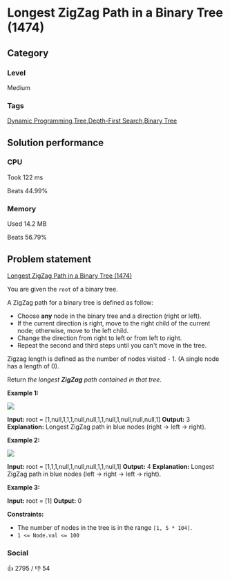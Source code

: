# Longest ZigZag Path in a Binary Tree (1474)

## Category

### Level

Medium

### Tags

[Dynamic Programming](https://leetcode.com/tag/dynamic-programming),[Tree](https://leetcode.com/tag/tree),[Depth-First Search](https://leetcode.com/tag/depth-first-search),[Binary Tree](https://leetcode.com/tag/binary-tree)

## Solution performance

### CPU

Took 122 ms

Beats 44.99%

### Memory

Used 14.2 MB

Beats 56.79%

## Problem statement

[Longest ZigZag Path in a Binary Tree (1474)](https://leetcode.com/problems/longest-zigzag-path-in-a-binary-tree)

You are given the `root` of a binary tree.

A ZigZag path for a binary tree is defined as follow:

* Choose **any** node in the binary tree and a direction (right or left).
* If the current direction is right, move to the right child of the current node; otherwise, move to the left child.
* Change the direction from right to left or from left to right.
* Repeat the second and third steps until you can't move in the tree.

Zigzag length is defined as the number of nodes visited - 1\. (A single node has a length of 0).

Return _the longest **ZigZag** path contained in that tree_.

**Example 1:**

![](https://assets.leetcode.com/uploads/2020/01/22/sample_1_1702.png) 


**Input:** root = [1,null,1,1,1,null,null,1,1,null,1,null,null,null,1]
**Output:** 3
**Explanation:** Longest ZigZag path in blue nodes (right -> left -> right).

**Example 2:**

![](https://assets.leetcode.com/uploads/2020/01/22/sample_2_1702.png) 


**Input:** root = [1,1,1,null,1,null,null,1,1,null,1]
**Output:** 4
**Explanation:** Longest ZigZag path in blue nodes (left -> right -> left -> right).

**Example 3:**


**Input:** root = [1]
**Output:** 0

**Constraints:**

* The number of nodes in the tree is in the range `[1, 5 * 104]`.
* `1 <= Node.val <= 100`

### Social

:thumbsup: 2795 / :thumbsdown: 54

